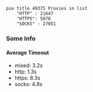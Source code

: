 
```mermaid
pie title 49375 Proxies in list
    "HTTP" : 21647
    "HTTPS": 5878
    "SOCKS" : 27051
```

### Some Info
#### Average Timeout

- mixed: 3.2s
- http: 1.3s
- https: 8.3s
- socks: 4.8s